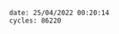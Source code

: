 

                date: 25/04/2022 00:20:14
                cycles: 86220

                         